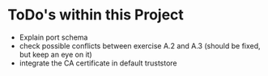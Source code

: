# ToDo's within this Project

   * Explain port schema
   * check possible conflicts between exercise A.2 and A.3
     (should be fixed, but keep an eye on it)
   * integrate the CA certificate in default truststore
